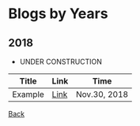 # Blogs by Years

## 2018
- UNDER CONSTRUCTION

Title | Link | Time
------|------|------
Example|[Link](./post1.html)|Nov.30, 2018



[Back](../index.html)